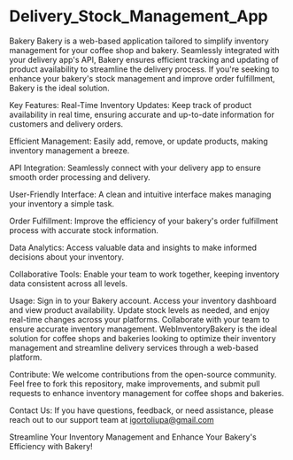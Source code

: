 # Delivery_Stock_Management_App

Bakery
Bakery is a web-based application tailored to simplify inventory management for your coffee shop and bakery. Seamlessly integrated with your delivery app's API, Bakery ensures efficient tracking and updating of product availability to streamline the delivery process. If you're seeking to enhance your bakery's stock management and improve order fulfillment, Bakery is the ideal solution.

Key Features:
Real-Time Inventory Updates: Keep track of product availability in real time, ensuring accurate and up-to-date information for customers and delivery orders.

Efficient Management: Easily add, remove, or update products, making inventory management a breeze.

API Integration: Seamlessly connect with your delivery app to ensure smooth order processing and delivery.

User-Friendly Interface: A clean and intuitive interface makes managing your inventory a simple task.

Order Fulfillment: Improve the efficiency of your bakery's order fulfillment process with accurate stock information.

Data Analytics: Access valuable data and insights to make informed decisions about your inventory.

Collaborative Tools: Enable your team to work together, keeping inventory data consistent across all levels.

Usage:
Sign in to your Bakery account.
Access your inventory dashboard and view product availability.
Update stock levels as needed, and enjoy real-time changes across your platforms.
Collaborate with your team to ensure accurate inventory management.
WebInventoryBakery is the ideal solution for coffee shops and bakeries looking to optimize their inventory management and streamline delivery services through a web-based platform.

Contribute:
We welcome contributions from the open-source community. Feel free to fork this repository, make improvements, and submit pull requests to enhance inventory management for coffee shops and bakeries.

Contact Us:
If you have questions, feedback, or need assistance, please reach out to our support team at igortoliupa@gmail.com

Streamline Your Inventory Management and Enhance Your Bakery's Efficiency with Bakery!
